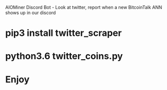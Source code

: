 AIOMiner Discord Bot - Look at twitter, report when a new BitcoinTalk ANN shows up in our discord
#  pip3 install twitter_scraper
#  python3.6 twitter_coins.py
#  Enjoy
